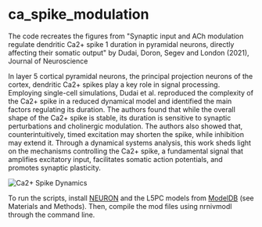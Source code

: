 # ca_spike_modulation

The code recreates the figures from "Synaptic input and ACh modulation regulate dendritic Ca2+ spike 1 duration in pyramidal neurons, directly affecting their somatic output" by Dudai, Doron, Segev and London (2021), Journal of Neuroscience

In layer 5 cortical pyramidal neurons, the principal projection neurons of the cortex, dendritic Ca2+ spikes play a key role in signal processing. Employing single-cell simulations, Dudai et al. reproduced the complexity of the Ca2+ spike in a reduced dynamical model and identified the main factors regulating its duration. The authors found that while the overall shape of the Ca2+ spike is stable, its duration is sensitive to synaptic perturbations and cholinergic modulation. The authors also showed that, counterintuitively, timed excitation may shorten the spike, while inhibition may extend it. Through a dynamical systems analysis, this work sheds light on the mechanisms controlling the Ca2+ spike, a fundamental signal that amplifies excitatory input, facilitates somatic action potentials, and promotes synaptic plasticity.

![Ca2+ Spike Dynamics](https://github.com/amirdud/ca_spike_modulation/edit/main/Ca_Spike_Video.gif)

To run the scripts, install [NEURON](https://neuron.yale.edu/) and the L5PC models from [ModelDB](https://senselab.med.yale.edu/ModelDB/default) (see Materials and Methods). Then, compile the mod files using nrnivmodl through the command line.

